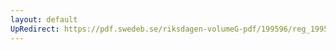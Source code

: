 ```yaml
---
layout: default
UpRedirect: https://pdf.swedeb.se/riksdagen-volumeG-pdf/199596/reg_199596/reg_199596_0184.pdf
---
```

